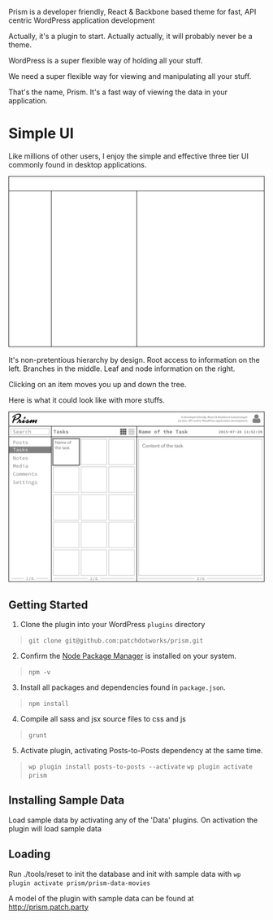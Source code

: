 Prism is a developer friendly, React & Backbone based theme for fast, API centric WordPress application development

Actually, it's a plugin to start. Actually actually, it will probably never be a theme.

WordPress is a super flexible way of holding all your stuff.

We need a super flexible way for viewing and manipulating all your stuff.

That's the name, Prism. It's a fast way of viewing the data in your application.

# Simple UI

Like millions of other users, I enjoy the simple and effective three tier UI commonly found in desktop applications.

![prism-skeleton](docs/prism-skeleton.png)

It's non-pretentious hierarchy by design. Root access to information on the left. Branches in the middle. Leaf and node information on the right.

Clicking on an item moves you up and down the tree.

Here is what it could look like with more stuffs.

![prism](docs/prism.png)


## Getting Started

1. Clone the plugin into your WordPress `plugins` directory
> `git clone git@github.com:patchdotworks/prism.git`

2. Confirm the [Node Package Manager](https://nodejs.org/en/download/) is installed on your system.
> `npm -v`

3. Install all packages and dependencies found in `package.json`.
> `npm install`

4. Compile all sass and jsx source files to css and js
> `grunt`

5. Activate plugin, activating Posts-to-Posts dependency at the same time.
> `wp plugin install posts-to-posts --activate`
> `wp plugin activate prism`

## Installing Sample Data

Load sample data by activating any of the 'Data' plugins. On activation the plugin will load sample data

## Loading

Run ./tools/reset to init the database and init with sample data with `wp plugin activate prism/prism-data-movies`

A model of the plugin with sample data can be found at <http://prism.patch.party>
